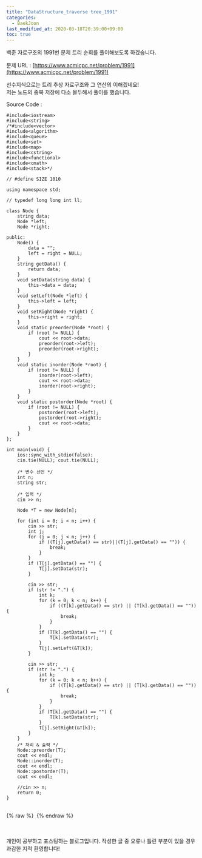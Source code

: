 ```yaml
---
title: "DataStructure_traverse tree_1991"
categories: 
  - BaekJoon
last_modified_at: 2020-03-18T20:39:00+09:00
toc: true
---
```

백준 자료구조의 1991번 문제 트리 순회를 풀이해보도록 하겠습니다.<br/>

문제 URL : [https://www.acmicpc.net/problem/1991](https://www.acmicpc.net/problem/1991)
<br/>

선수지식으로는 트리 추상 자료구조와 그 연산의 이해겠네요!<br/>
저는 노드의 중복 저장에 다소 몰두해서 풀이를 했습니다.<br/>

Source Code : 
~~~
#include<iostream>
#include<string>
/*#include<vector>
#include<algorithm>
#include<queue>
#include<set>
#include<map>
#include<cstring>
#include<functional>
#include<cmath>
#include<stack>*/

// #define SIZE 1010

using namespace std;

// typedef long long int ll;

class Node {
	string data;
	Node *left;
	Node *right;

public:
	Node() {
		data = "";
		left = right = NULL;
	}
	string getData() {
		return data;
	}
	void setData(string data) {
		this->data = data;
	}
	void setLeft(Node *left) {
		this->left = left;
	}
	void setRight(Node *right) {
		this->right = right;
	}
	void static preorder(Node *root) {
		if (root != NULL) {
			cout << root->data;
			preorder(root->left);
			preorder(root->right);
		}
	}
	void static inorder(Node *root) {
		if (root != NULL) {
			inorder(root->left);
			cout << root->data;
			inorder(root->right);
		}
	}
	void static postorder(Node *root) {
		if (root != NULL) {
			postorder(root->left);
			postorder(root->right);
			cout << root->data;
		}
	}
};

int main(void) {
	ios::sync_with_stdio(false);
	cin.tie(NULL); cout.tie(NULL);

	/* 변수 선언 */
	int n;
	string str;

	/* 입력 */
	cin >> n;

	Node *T = new Node[n];
	
	for (int i = 0; i < n; i++) {
		cin >> str;
		int j;
		for (j = 0; j < n; j++) {
			if ((T[j].getData() == str)||(T[j].getData() == "")) {
				break;
			}
		}
		if (T[j].getData() == "") {
			T[j].setData(str);
		}

		cin >> str;
		if (str != ".") {
			int k;
			for (k = 0; k < n; k++) {
				if ((T[k].getData() == str) || (T[k].getData() == "")) {
					break;
				}
			}
			if (T[k].getData() == "") {
				T[k].setData(str);
			}
			T[j].setLeft(&T[k]);
		}
		
		cin >> str;
		if (str != ".") {
			int k;
			for (k = 0; k < n; k++) {
				if ((T[k].getData() == str) || (T[k].getData() == "")) {
					break;
				}
			}
			if (T[k].getData() == "") {
				T[k].setData(str);
			}
			T[j].setRight(&T[k]);
		}
	}
	/* 처리 & 출력 */
	Node::preorder(T);
	cout << endl;
	Node::inorder(T);
	cout << endl;
	Node::postorder(T);
	cout << endl;
	
	//cin >> n;
	return 0;
}
~~~

<br/>
{% raw %} <img src="https://ohjinjin.github.io/assets/images/20200316baekjoon_datastructure/capture3.JPG" alt=""> {% endraw %}<br/>

<br/><br/>
개인이 공부하고 포스팅하는 블로그입니다. 작성한 글 중 오류나 틀린 부분이 있을 경우 과감한 지적 환영합니다!<br/><br/>